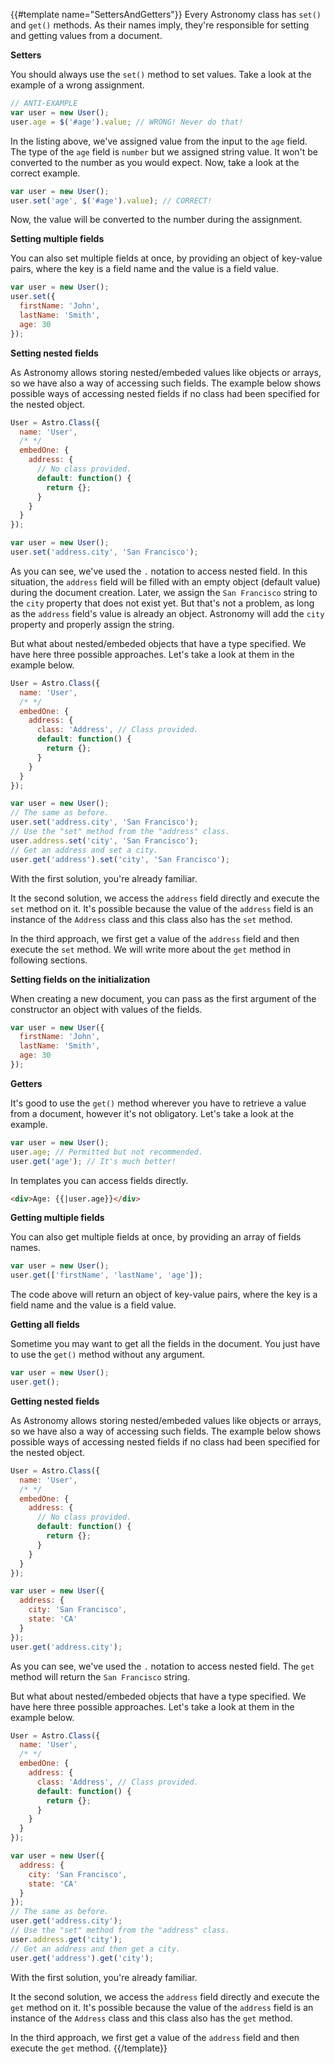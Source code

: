 {{#template name="SettersAndGetters"}}
Every Astronomy class has `set()` and `get()` methods. As their names imply, they're responsible for setting and getting values from a document.

**Setters**

You should always use the `set()` method to set values. Take a look at the example of a wrong assignment.

```js
// ANTI-EXAMPLE
var user = new User();
user.age = $('#age').value; // WRONG! Never do that!
```

In the listing above, we've assigned value from the input to the `age` field. The type of the `age` field is `number` but we assigned string value. It won't be converted to the number as you would expect. Now, take a look at the correct example.

```js
var user = new User();
user.set('age', $('#age').value); // CORRECT!
```

Now, the value will be converted to the number during the assignment.

**Setting multiple fields**

You can also set multiple fields at once, by providing an object of key-value pairs, where the key is a field name and the value is a field value.

```js
var user = new User();
user.set({
  firstName: 'John',
  lastName: 'Smith',
  age: 30
});
```

**Setting nested fields**

As Astronomy allows storing nested/embeded values like objects or arrays, so we have also a way of accessing such fields. The example below shows possible ways of accessing nested fields if no class had been specified for the nested object.

```js
User = Astro.Class({
  name: 'User',
  /* */
  embedOne: {
    address: {
      // No class provided.
      default: function() {
        return {};
      }
    }
  }
});

var user = new User();
user.set('address.city', 'San Francisco');
```

As you can see, we've used the `.` notation to access nested field. In this situation, the `address` field will be filled with an empty object (default value) during the document creation. Later, we assign the `San Francisco` string to the `city` property that does not exist yet. But that's not a problem, as long as the `address` field's value is already an object. Astronomy will add the `city` property and properly assign the string.

But what about nested/embeded objects that have a type specified. We have here three possible approaches. Let's take a look at them in the example below.

```js
User = Astro.Class({
  name: 'User',
  /* */
  embedOne: {
    address: {
      class: 'Address', // Class provided.
      default: function() {
        return {};
      }
    }
  }
});

var user = new User();
// The same as before.
user.set('address.city', 'San Francisco');
// Use the "set" method from the "address" class.
user.address.set('city', 'San Francisco');
// Get an address and set a city.
user.get('address').set('city', 'San Francisco');
```

With the first solution, you're already familiar.

It the second solution, we access the `address` field directly and execute the `set` method on it. It's possible because the value of the `address` field is an instance of the `Address` class and this class also has the `set` method.

In the third approach, we first get a value of the `address` field and then execute the `set` method. We will write more about the `get` method in following sections.

**Setting fields on the initialization**

When creating a new document, you can pass as the first argument of the constructor an object with values of the fields.

```js
var user = new User({
  firstName: 'John',
  lastName: 'Smith',
  age: 30
});
```

**Getters**

It's good to use the `get()` method wherever you have to retrieve a value from a document, however it's not obligatory. Let's take a look at the example.

```js
var user = new User();
user.age; // Permitted but not recommended.
user.get('age'); // It's much better!
```

In templates you can access fields directly.

```html
<div>Age: {{|user.age}}</div>
```

**Getting multiple fields**

You can also get multiple fields at once, by providing an array of fields names.

```js
var user = new User();
user.get(['firstName', 'lastName', 'age']);
```

The code above will return an object of key-value pairs, where the key is a field name and the value is a field value.

**Getting all fields**

Sometime you may want to get all the fields in the document. You just have to use the `get()` method without any argument.

```js
var user = new User();
user.get();
```

**Getting nested fields**

As Astronomy allows storing nested/embeded values like objects or arrays, so we have also a way of accessing such fields. The example below shows possible ways of accessing nested fields if no class had been specified for the nested object.

```js
User = Astro.Class({
  name: 'User',
  /* */
  embedOne: {
    address: {
      // No class provided.
      default: function() {
        return {};
      }
    }
  }
});

var user = new User({
  address: {
    city: 'San Francisco',
    state: 'CA'
  }
});
user.get('address.city');
```

As you can see, we've used the `.` notation to access nested field. The `get` method will return the `San Francisco` string.

But what about nested/embeded objects that have a type specified. We have here three possible approaches. Let's take a look at them in the example below.

```js
User = Astro.Class({
  name: 'User',
  /* */
  embedOne: {
    address: {
      class: 'Address', // Class provided.
      default: function() {
        return {};
      }
    }
  }
});

var user = new User({
  address: {
    city: 'San Francisco',
    state: 'CA'
  }
});
// The same as before.
user.get('address.city');
// Use the "set" method from the "address" class.
user.address.get('city');
// Get an address and then get a city.
user.get('address').get('city');
```

With the first solution, you're already familiar.

It the second solution, we access the `address` field directly and execute the `get` method on it. It's possible because the value of the `address` field is an instance of the `Address` class and this class also has the `get` method.

In the third approach, we first get a value of the `address` field and then execute the `get` method.
{{/template}}

